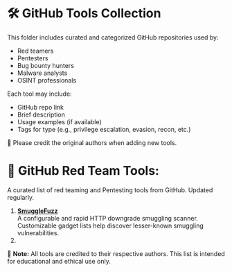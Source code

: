 # 🛠️ GitHub Tools Collection

This folder includes curated and categorized GitHub repositories used by:
- Red teamers
- Pentesters
- Bug bounty hunters
- Malware analysts
- OSINT professionals

Each tool may include:
- GitHub repo link
- Brief description
- Usage examples (if available)
- Tags for type (e.g., privilege escalation, evasion, recon, etc.)

📌 Please credit the original authors when adding new tools.

#  🔗 GitHub Red Team Tools:

A curated list of red teaming and Pentesting tools from GitHub. Updated regularly.

1. **[SmuggleFuzz](https://github.com/alyssadev/SmuggleFuzz)**  
   A configurable and rapid HTTP downgrade smuggling scanner. Customizable gadget lists help discover lesser-known smuggling vulnerabilities.
2. 


📝 **Note:** All tools are credited to their respective authors. This list is intended for educational and ethical use only.
